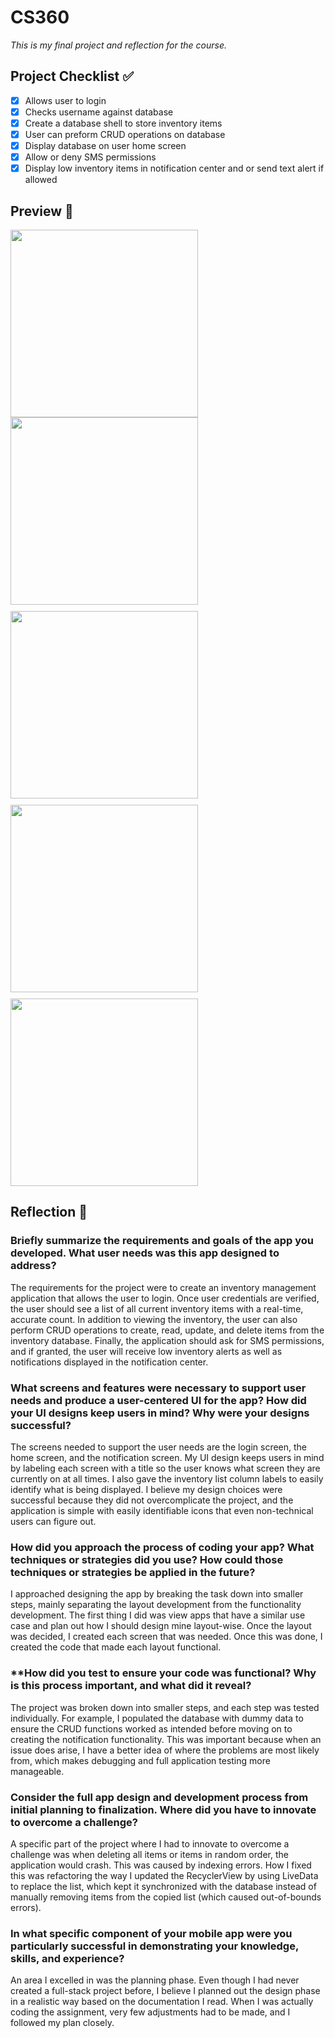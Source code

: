 # CS360
*This is my final project and reflection for the course.*

## Project Checklist ✅
- [x] Allows user to login
- [x] Checks username against database
- [x] Create a database shell to store inventory items
- [x] User can preform CRUD operations on database
- [x] Display database on user home screen
- [x] Allow or deny SMS permissions
- [x] Display low inventory items in notification center and or send text alert if allowed

## Preview 👀
<img src="Preview/preview5.mov" width="300"/>
<div style="display: flex; flex-wrap: wrap; gap: 10px;">
  <img src="Preview/preview1.png" width="300"/>
  <img src="Preview/preview2.png" width="300"/>
  <img src="Preview/preview3.png" width="300"/>
  <img src="Preview/preview4.png" width="300"/>
</div>

## Reflection 📝
### **Briefly summarize the requirements and goals of the app you developed. What user needs was this app designed to address?**

The requirements for the project were to create an inventory management application that allows the user to login. Once user credentials are verified, the user should see a list of all current inventory items with a real-time, accurate count. In addition to viewing the inventory, the user can also perform CRUD operations to create, read, update, and delete items from the inventory database. Finally, the application should ask for SMS permissions, and if granted, the user will receive low inventory alerts as well as notifications displayed in the notification center.

### **What screens and features were necessary to support user needs and produce a user-centered UI for the app? How did your UI designs keep users in mind? Why were your designs successful?**

The screens needed to support the user needs are the login screen, the home screen, and the notification screen. My UI design keeps users in mind by labeling each screen with a title so the user knows what screen they are currently on at all times. I also gave the inventory list column labels to easily identify what is being displayed. I believe my design choices were successful because they did not overcomplicate the project, and the application is simple with easily identifiable icons that even non-technical users can figure out.

### **How did you approach the process of coding your app? What techniques or strategies did you use? How could those techniques or strategies be applied in the future?**

I approached designing the app by breaking the task down into smaller steps, mainly separating the layout development from the functionality development. The first thing I did was view apps that have a similar use case and plan out how I should design mine layout-wise. Once the layout was decided, I created each screen that was needed. Once this was done, I created the code that made each layout functional.

### **How did you test to ensure your code was functional? Why is this process important, and what did it reveal?

The project was broken down into smaller steps, and each step was tested individually. For example, I populated the database with dummy data to ensure the CRUD functions worked as intended before moving on to creating the notification functionality. This was important because when an issue does arise, I have a better idea of where the problems are most likely from, which makes debugging and full application testing more manageable.

### **Consider the full app design and development process from initial planning to finalization. Where did you have to innovate to overcome a challenge?**

A specific part of the project where I had to innovate to overcome a challenge was when deleting all items or items in random order, the application would crash. This was caused by indexing errors. How I fixed this was refactoring the way I updated the RecyclerView by using LiveData to replace the list, which kept it synchronized with the database instead of manually removing items from the copied list (which caused out-of-bounds errors).

### **In what specific component of your mobile app were you particularly successful in demonstrating your knowledge, skills, and experience?**

An area I excelled in was the planning phase. Even though I had never created a full-stack project before, I believe I planned out the design phase in a realistic way based on the documentation I read. When I was actually coding the assignment, very few adjustments had to be made, and I followed my plan closely.
